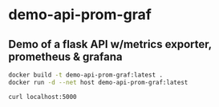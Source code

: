 # demo-api-prom-graf

## Demo of a flask API w/metrics exporter, prometheus & grafana

```bash
docker build -t demo-api-prom-graf:latest .
docker run -d --net host demo-api-prom-graf:latest

curl localhost:5000
```
